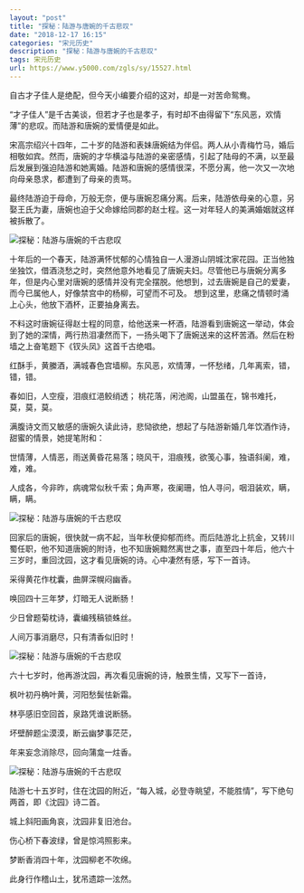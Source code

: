 ```yaml
---
layout: "post"
title: "探秘：陆游与唐婉的千古悲叹"
date: "2018-12-17 16:15"
categories: "宋元历史"
description: "探秘：陆游与唐婉的千古悲叹"
tags: 宋元历史
url: https://www.y5000.com/zgls/sy/15527.html
---
```






自古才子佳人是绝配，但今天小编要介绍的这对，却是一对苦命鸳鸯。

“才子佳人”是千古美谈，但若才子也是孝子，有时却不由得留下“东风恶，欢情薄”的悲叹。而陆游和唐婉的爱情便是如此。

宋高宗绍兴十四年，二十岁的陆游和表妹唐婉结为伴侣。两人从小青梅竹马，婚后相敬如宾。然而，唐婉的才华横溢与陆游的亲密感情，引起了陆母的不满，以至最后发展到强迫陆游和她离婚。陆游和唐婉的感情很深，不愿分离，他一次又一次地向母亲恳求，都遭到了母亲的责骂。

最终陆游迫于母命，万般无奈，便与唐婉忍痛分离。后来，陆游依母亲的心意，另娶王氏为妻，唐婉也迫于父命嫁给同郡的赵士程。这一对年轻人的美满婚姻就这样被拆散了。

![探秘：陆游与唐婉的千古悲叹](/uploads/allimg/170301/6-1F30113515O57.JPG)

十年后的一个春天，陆游满怀忧郁的心情独自一人漫游山阴城沈家花园。正当他独坐独饮，借酒浇愁之时，突然他意外地看见了唐婉夫妇。尽管他已与唐婉分离多年，但是内心里对唐婉的感情并没有完全摆脱。他想到，过去唐婉是自己的爱妻，而今已属他人，好像禁宫中的杨柳，可望而不可及。
想到这里，悲痛之情顿时涌上心头，他放下酒杯，正要抽身离去。

不料这时唐婉征得赵士程的同意，给他送来一杯酒，陆游看到唐婉这一举动，体会到了她的深情，两行热泪凄然而下，一扬头喝下了唐婉送来的这杯苦酒。然后在粉墙之上奋笔题下《钗头凤》这首千古绝唱。

红酥手，黄縢酒，满城春色宫墙柳。东风恶，欢情薄，一怀愁绪，几年离索，错，错，错。

春如旧，人空瘦，泪痕红浥鲛绡透； 桃花落，闲池阁，山盟虽在，锦书难托，莫，莫，莫。

满腹诗文而又敏感的唐婉久读此诗，悲恸欲绝，想起了与陆游新婚几年饮酒作诗，甜蜜的情景，她提笔附和：

世情薄，人情恶，雨送黄昏花易落；晓风干，泪痕残，欲笺心事，独语斜阑，难，难，难。

人成各，今非昨，病魂常似秋千索；角声寒，夜阑珊，怕人寻问，咽泪装欢，瞒， 瞒，瞒。

![探秘：陆游与唐婉的千古悲叹](/uploads/allimg/170301/6-1F30113524G02.JPG)

回家后的唐婉，很快就一病不起，当年秋便抑郁而终。而后陆游北上抗金，又转川蜀任职，他不知道唐婉的附诗，也不知唐婉黯然离世之事，直至四十年后，他六十三岁时，重回沈园，这才看见唐婉的诗。心中凄然有感，写下一首诗。

采得黄花作枕囊，曲屏深幌闷幽香。

唤回四十三年梦，灯暗无人说断肠！

少日曾题菊枕诗，囊编残稿锁蛛丝。

人间万事消磨尽，只有清香似旧时！

![探秘：陆游与唐婉的千古悲叹](/uploads/allimg/170301/6-1F301135342439.JPG)

六十七岁时，他再游沈园，再次看见唐婉的诗，触景生情，又写下一首诗，

枫叶初丹桷叶黄，河阳愁鬓怯新霜。

林亭感旧空回首，泉路凭谁说断肠。

坏壁醉题尘漠漠，断云幽梦事茫茫，

年来妄念消除尽，回向蒲龛一炷香。

![探秘：陆游与唐婉的千古悲叹](/uploads/allimg/170301/6-1F3011354455a.JPG)

陆游七十五岁时，住在沈园的附近，“每入城，必登寺眺望，不能胜情”，写下绝句两首，即《沈园》诗二首。

城上斜阳画角哀，沈园非复旧池台。

伤心桥下春波绿，曾是惊鸿照影来。

梦断香消四十年，沈园柳老不吹绵。

此身行作稽山土，犹吊遗踪一泫然。
